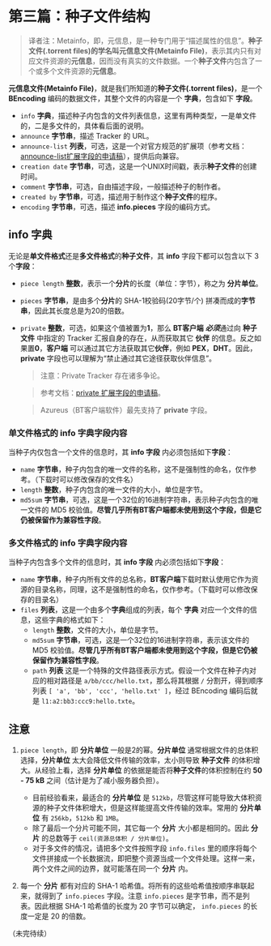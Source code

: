 # 第三篇：种子文件结构

> 译者注：Metainfo，即，元信息，是一种专门用于“描述属性的信息”。**种子文件(.torrent files)**的学名叫**元信息文件(Metainfo File)**，表示其内只有对应文件资源的**元信息**，因而没有真实的文件数据。一个**种子文件**内包含了一个或多个文件资源的**元信息**。

**元信息文件(Metainfo File)**，就是我们所知道的**种子文件(.torrent files)**，是一个 **BEncoding** 编码的数据文件，其整个文件的内容是一个 **字典**，包含如下 **字段**。

- `info` **字典**，描述种子内包含的文件列表信息，这里有两种类型，一是单文件的，二是多文件的，具体看后面的说明。
- `announce` **字节串**，描述 Tracker 的 URL。
- `announce-list` **列表**，可选，这是一个对官方规范的扩展项（参考文档：[announce-list扩展字段的申请稿](http://bittorrent.org/beps/bep_0012.html)），提供后向兼容。
- `creation date` **字节串**，可选，这是一个UNIX时间戳，表示**种子文件**的创建时间。
- `comment` **字节串**，可选，自由描述字段，一般描述种子的制作者。
- `created by` **字节串**，可选，描述用于制作这个**种子文件**的程序。
- `encoding` **字节串**，可选，描述 **info.pieces** 字段的编码方式。

## info 字典

无论是**单文件格式**还是**多文件格式**的**种子文件**，其 **info** 字段下都可以包含以下 3 个**字段**：

- `piece length` **整数**，表示一个**分片**的长度（单位：字节），称之为 **分片单位**。
- `pieces` **字节串**，是由多个**分片**的 SHA-1校验码(20字节/个) 拼凑而成的**字节串**，因此其长度总是为20的倍数。
- `private` **整数**，可选，如果这个值被置为**1**，那么 **BT客户端** ***必须***通过向 **种子文件** 中指定的 Tracker 汇报自身的存在，从而获取其它 **伙伴** 的信息。反之如果置**0**，**客户端** 可以通过其它方法获取其它**伙伴**，例如 **PEX**，**DHT**。因此，**private** 字段也可以理解为“禁止通过其它途径获取伙伴信息”。

    > 注意：Private Tracker 存在诸多争论。

    > 参考文档：[private 扩展字段的申请稿](http://bittorrent.org/beps/bep_0027.html)。

    > Azureus（BT客户端软件）最先支持了 **private** 字段。

### 单文件格式的 info 字典字段内容

当种子内仅包含一个文件的信息时，其 **info 字段** 内必须包括如下**字段**：

- `name` **字节串**，种子内包含的唯一文件的名称，这不是强制性的命名，仅作参考。（下载时可以修改保存的文件名）
- `length` **整数**，种子内包含的唯一文件的大小，单位是字节。
- `md5sum` **字节串**，可选，这是一个32位的16进制字符串，表示种子内包含的唯一文件的 MD5 校验值。**尽管几乎所有BT客户端都未使用到这个字段，但是它仍被保留作为兼容性字段**。

### 多文件格式的 info 字典字段内容

当种子内包含多个文件的信息时，其 **info 字段** 内必须包括如下**字段**：

- `name` **字节串**，种子内所有文件的总名称，**BT客户端**下载时默认使用它作为资源的目录名称，同理，这不是强制性的命名，仅作参考。（下载时可以修改保存的目录名）
- `files` **列表**，这是一个由多个**字典**组成的列表，每个 **字典** 对应一个文件的信息，这些字典的格式如下：
    - `length` **整数**，文件的大小，单位是字节。
    - `md5sum` **字节串**，可选，这是一个32位的16进制字符串，表示该文件的 MD5 校验值。**尽管几乎所有BT客户端都未使用到这个字段，但是它仍被保留作为兼容性字段**。
    - `path` **列表** 这是一个特殊的文件路径表示方式。假设一个文件在种子内对应的相对路径是 `a/bb/ccc/hello.txt`，那么将其根据 `/` 分割开，得到顺序列表 `[ 'a', 'bb', 'ccc', 'hello.txt' ]`，经过 BEncoding 编码后就是 `l1:a2:bb3:ccc9:hello.txte`。

## 注意

1. `piece length`，即 **分片单位** 一般是2的幂。**分片单位** 通常根据文件的总体积选择，**分片单位** 太大会降低文件传输的效率，太小则导致 **种子文件** 的体积增大。从经验上看，选择 **分片单位** 的依据是能否将**种子文件**的体积控制在约 **50 - 75 kB** 之间（估计是为了减小服务器负担）。

    - 目前经验看来，最适合的 **分片单位** 是 `512kb`，尽管这样可能导致大体积资源的种子文件体积增大，但是这样能提高文件传输的效率。常用的 **分片单位** 有 `256kb`，`512kb` 和 `1MB`。
    - 除了最后一个分片可能不同，其它每一个 **分片** 大小都是相同的。因此 **分片** 的总数等于 `ceil(资源总体积 / 分片单位)`。
    - 对于多文件的情况，请把多个文件按照字段 `info.files` 里的顺序将每个文件拼接成一个长数据流，即把整个资源当成一个文件处理。这样一来，两个文件之间的边界，就可能落在同一个 **分片** 内。

2. 每一个 **分片** 都有对应的 SHA-1 哈希值。将所有的这些哈希值按顺序串联起来，就得到了 `info.pieces` 字段。注意 `info.pieces` 是字节串，而不是列表。因此根据 SHA-1 哈希值的长度为 20 字节可以确定， `info.pieces` 的长度一定是 20 的倍数。

（未完待续）